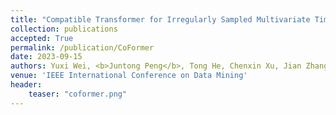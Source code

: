 ```yaml
---
title: "Compatible Transformer for Irregularly Sampled Multivariate Time Series"
collection: publications
accepted: True
permalink: /publication/CoFormer
date: 2023-09-15
authors: Yuxi Wei, <b>Juntong Peng</b>, Tong He, Chenxin Xu, Jian Zhang, Shirui Pan, and Siheng Chen
venue: 'IEEE International Conference on Data Mining'
header:
    teaser: "coformer.png"
---
```


